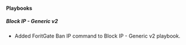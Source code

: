 
#### Playbooks
##### Block IP - Generic v2
- Added ForitGate Ban IP command to Block IP - Generic v2 playbook.
